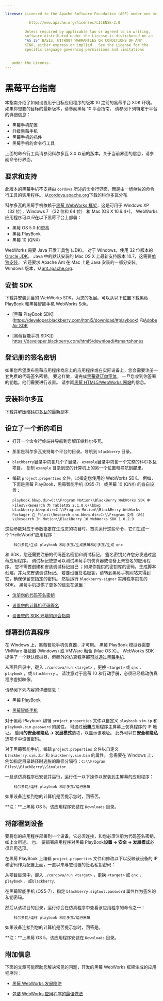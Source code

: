 ```yaml
---

license: Licensed to the Apache Software Foundation (ASF) under one or more contributor license agreements. See the NOTICE file distributed with this work for additional information regarding copyright ownership. The ASF licenses this file to you under the Apache License, Version 2.0 (the "License"); you may not use this file except in compliance with the License. You may obtain a copy of the License at

           http://www.apache.org/licenses/LICENSE-2.0
    
         Unless required by applicable law or agreed to in writing,
         software distributed under the License is distributed on an
         "AS IS" BASIS, WITHOUT WARRANTIES OR CONDITIONS OF ANY
         KIND, either express or implied.  See the License for the
         specific language governing permissions and limitations
    

   under the License.
---
```


# 黑莓平台指南

本指南介绍了如何设置用于目标应用程序的版本 10 之前的黑莓平台 SDK 环境。 如果你想要的目标的最新版本，请参阅黑莓 10 平台指南。 请参阅下列特定于平台的详细信息：

*   黑莓手机配置
*   升级黑莓手机
*   黑莓手机的插件
*   黑莓手机的命令行工具

上面的命令行工具请参阅科尔多瓦 3.0 以前的版本。关于当前界面的信息，请参阅命令行界面。

## 要求和支持

此版本的黑莓手机不支持由 `cordova` 所述的命令行界面，而是由一组单独的命令行工具的实用程序。 从[cordova.apache.org][1]下载的科尔多瓦分布.

 [1]: http://cordova.apache.org/#download

科尔多瓦的黑莓手机依赖于[黑莓 WebWorks 框架][2]，这是可用于 Windows XP （32 位），Windows 7 （32 位和 64 位） 和 Mac (OS X 10.6.4+)。 WebWorks 应用程序可以*只*在以下黑莓平台上部署：

 [2]: https://bdsc.webapps.blackberry.com/html5

*   黑莓 OS 5.0 和更高
*   黑莓 PlayBook
*   黑莓 10 (QNX)

WebWorks 需要 Java 开发工具包 (JDK)。 对于 Windows，使用 32 位版本的[Oracle JDK][3]。 Java 中的默认安装的 Mac OS X 上最新支持版本 10.7，这需要[单独安装][4]。 它还要求 Apache Ant 在 Mac 上是 Java 安装的一部分安装。 Windows 版本，从[ant.apache.org][5].

 [3]: http://www.oracle.com/technetwork/java/javase/downloads/index.html#jdk
 [4]: http://support.apple.com/kb/DL1421
 [5]: http://ant.apache.org/bindownload.cgi

## 安装 SDK

下载并安装适当的 WebWorks SDK，为您的发展。可以从以下位置下载黑莓 PlayBook 和黑莓智能手机 WebWorks Sdk。

*   \[黑莓 PlayBook SDK\](https://developer.blackberry.com/html5/download/#playbook) 和[Adobe Air SDK][6]

*   \[黑莓智能手机 SDK\]() https://developer.blackberry.com/html5/download/#smartphones

 [6]: http://www.adobe.com/devnet/air/air-sdk-download.html

## 登记册的签名密钥

如果您希望发布黑莓应用程序商店上的应用程序或在实际设备上，您会需要注册一套免费的代码签名密钥。 要这样做，请完成[黑莓键订单窗体][7]。 一旦您收到你签署的钥匙，他们需要进行设置。 请参阅[黑莓 HTML5/WebWorks 网站][8]的信息。

 [7]: https://www.blackberry.com/SignedKeys
 [8]: https://developer.blackberry.com/html5/documentation/signing_setup_bb10_apps_2008396_11.html

## 安装科尔多瓦

下载并解压缩[科尔多瓦][1]的最新副本.

## 设立了一个新的项目

*   打开一个命令行终端并导航到您解压缩科尔多瓦。

*   那里是科尔多瓦支持每个平台的目录。导航到 `blackberry` 目录。

*   `blackberry`目录中包含几个子目录。 `example`目录中包含一个完整的科尔多瓦项目。 复制 `example` 目录到您的计算机上的另一个位置和导航到那里。

*   编辑 `project.properties` 文件，以指定您使用的 WebWorks SDK。 例如，下面是黑莓 PlayBook，黑莓智能手机 (OS5-7） 或黑莓 10 (QNX) 的各自设置：
    
        playbook.bbwp.dir=C:\\Program Motion\\BlackBerry WebWorks SDK 中 Files\\Research 为 TabletOS 2.1.0.6\\bbwp blackberry.bbwp.dir=C:\\Program Motion\\BlackBerry WebWorks Packager 在 Files\\Research qnx.bbwp.dir=C:\\Program 文件 (86) \\Research In Motion\\BlackBerry 10 WebWorks SDK 1.0.2.9
        

这些参数对应于参数指定在生成您的项目时。首次运行这些命令，它们生成一个"HelloWorld"应用程序：

        科尔多瓦/生成 playbook 科尔多瓦/生成黑莓科尔多瓦/生成 qnx
    

和 SDK，您还需要注册的代码签名密钥和调试标记。 签名密钥允许您分发通过黑莓应用程序。 调试标记使您可以测试黑莓手机仿真器或设备上未签名的应用程序。 您不需要创建和安装调试标记自己 ；如果你提供的密钥库的密码，生成脚本创建，并为您安装调试标记。 若要设置签名密钥，请转到黑莓手机网站来得到它，确保保留您指定的密码。 然后运行 `blackberry-signer` 实用程序包含的 SDK。 黑莓手机提供了更多的信息在这里：

*   [注册您的代码签名密钥][9]

*   [设置您的计算机代码签名][10]

*   [设置您的 SDK 环境的综合指南][11]

 [9]: https://www.blackberry.com/SignedKeys/codesigning.html
 [10]: http://developer.blackberry.com/html5/documentation/set_up_for_signing.html
 [11]: http://developer.blackberry.com/native/documentation/bb10/com.qnx.doc.native_sdk.quickstart/topic/set_up_your_environment.html

## 部署到仿真程序

在 Windows 上，黑莓智能手机仿真器，才可用。 黑莓 PlayBook 模拟器需要 VMWare 播放器 (Windows) 或 VMWare 融合 (Mac OS X）。 WebWorks SDK 提供了一个默认模拟器，但额外的仿真程序都[可以通过黑莓手机][12].

 [12]: http://us.blackberry.com/developers/resources/simulators.jsp

从项目目录中，键入 `./cordova/run <target>` ，更换 `<target>` 或 `qnx` ， `playbook` ，或 `blackberry` 。 请注意对于黑莓 10 和行动手册，必须已经启动仿真程序虚拟映像。

请参阅下列内容的详细信息：

*   [黑莓 PlayBook][13]

*   [黑莓智能手机][14]

 [13]: https://developer.blackberry.com/html5/documentation/using_the_tablet_simulator_1866980_11.html
 [14]: https://developer.blackberry.com/html5/documentation/run_your_app_on_smartphone_sim_1876976_11.html

对于黑莓 Playbook 编辑 `project.properties` 文件以自定义 `playbook.sim.ip` 和 `playbook.sim.password` 的属性。 可通过**设置**应用程序主屏幕上仿真程序的 IP 地址。 启用**的安全和隐私 → 发展模式**选项，以显示该地址。 此外可以在**安全和隐私**选项卡中设置密码。

对于黑莓智能手机，编辑 `project.properties` 文件以自定义 `blackberry.sim.dir` 和 `blackberry.sim.bin` 的属性。 您需要在 Windows 上，例如指定目录路径时逃脱的路径分隔符：`C:\\Program
Files\\BlackBerry\\Simulator`.

一旦该仿真程序已安装并运行，运行任一以下操作以安装到主屏幕的应用程序：

        科尔多瓦/运行 playbook 科尔多瓦/运行黑莓
    

如果设备连接到您的计算机是否提示您时，回答否。

**注：**上黑莓 OS 5，该应用程序安装在 `Downloads` 目录。

## 将部署到设备

要将您的应用程序部署到一个设备，它必须连接，和您必须注册为代码签名密钥，如上文所述。 也、 要部署应用程序对黑莓 PlayBook**设置 → 安全 → 发展模式**必须启用选项。

在黑莓 PlayBook 上编辑 `project.properties` 文件和修改以下以反映该设备的 IP 和密码作为配置上面，一直以来与您设置的签名私钥密码：

从项目目录中，键入 `./cordova/run <target>` ，更换 `<target>` 或 `qnx` ， `playbook` ，或`blackberry`.

在黑莓智能手机 (OS5-7），指定 `blackberry.sigtool.password` 属性作为签名的私钥密码。

然后从该项目的目录，运行你会在仿真程序中查看该应用程序的命令之一：

        科尔多瓦/运行 playbook 科尔多瓦/运行黑莓
    

如果设备连接到您的计算机是否提示您时，回答是。

**注：**上黑莓 OS 5，该应用程序安装在 `Downloads` 目录。

## 附加信息

下面的文章可能帮助您解决常见的问题，开发的黑莓 WebWorks 框架生成的应用程序时：

*   [黑莓 WebWorks 发展陷阱][15]

*   [包装 WebWorks 应用程序的最佳做法][16]

 [15]: http://supportforums.blackberry.com/t5/Web-and-WebWorks-Development/Common-BlackBerry-WebWorks-development-pitfalls-that-can-be/ta-p/624712
 [16]: https://bdsc.webapps.blackberrycom/html5/documentation/ww_developing/bestpractice_compiling_ww_apps_1873324_11.html
